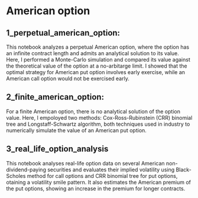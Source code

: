 # American option






## 1_perpetual_american_option: 

This notebook analyzes a perpetual American option, where the option has an infinite contract length and admits an analytical solution to its value. Here, I performed a Monte-Carlo simulation and compared its value against the theoretical value of the option at a no-arbitarge limit. I showed that the optimal strategy for American put option involves early exercise, while an American call option would not be exercised early. 

## 2_finite_american_option:

For a finite American option, there is no analytical solution of the option value. Here, I empoloyed two methods: Cox-Ross-Rubinstein (CRR) binomial tree and Longstaff-Schwartz algorithm, both techniques used in industry to numerically simulate the value of an American put option. 

## 3_real_life_option_analysis

This notebook analyses real-life option data on several American non-dividend-paying securities and evaluates their implied volatility using Black-Scholes method for call options and CRR binomial tree for put options, otaining a volatility smile pattern. It also estimates the American premium of the put options, showing an increase in the premium for longer contracts. 

